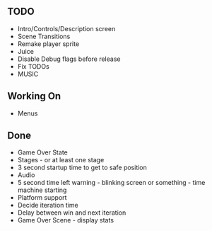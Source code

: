 ## TODO

* Intro/Controls/Description screen
* Scene Transitions
* Remake player sprite
* Juice
* Disable Debug flags before release
* Fix TODOs
* MUSIC

## Working On

* Menus

## Done

* Game Over State
* Stages - or at least one stage
* 3 second startup time to get to safe position
* Audio
* 5 second time left warning - blinking screen or something - time machine starting
* Platform support
* Decide iteration time
* Delay between win and next iteration
* Game Over Scene - display stats